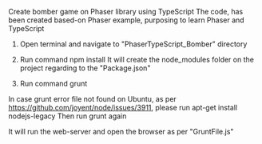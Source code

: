 Create bomber game on Phaser library using TypeScript
The code, has been created based-on Phaser example, purposing to learn Phaser and TypeScript

1) Open terminal and navigate to "PhaserTypeScript_Bomber" directory

2) Run command
    npm install
It will create the node_modules folder on the project regarding to the "Package.json"

3) Run command
    grunt

In case grunt error file not found on Ubuntu, as per https://github.com/joyent/node/issues/3911, please run
    apt-get install nodejs-legacy
Then run grunt again

It will run the web-server and open the browser as per "GruntFile.js"
